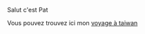 Salut c'est Pat

Vous pouvez trouvez ici mon [voyage à taiwan](http://patrick.bertrou.eu/taiwan/index.html)